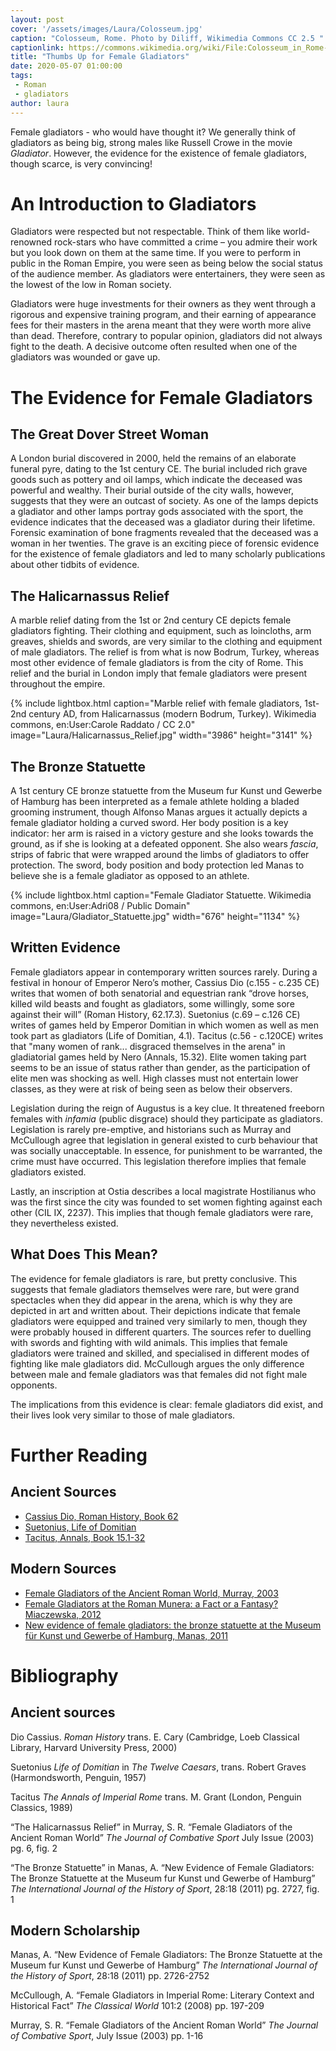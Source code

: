 ```yaml
---
layout: post
cover: '/assets/images/Laura/Colosseum.jpg'
caption: "Colosseum, Rome. Photo by Diliff, Wikimedia Commons CC 2.5 "
captionlink: https://commons.wikimedia.org/wiki/File:Colosseum_in_Rome-April_2007-1-_copie_2B.jpg
title: "Thumbs Up for Female Gladiators"
date: 2020-05-07 01:00:00
tags:
 - Roman
 - gladiators
author: laura
---
```


Female gladiators - who would have thought it? We generally think of gladiators as being big, strong males like Russell Crowe in the movie *Gladiator*. However, the evidence for the existence of female gladiators, though scarce, is very convincing!


# An Introduction to Gladiators
Gladiators were respected but not respectable. Think of them like world-renowned rock-stars who have committed a crime – you admire their work but you look down on them at the same time. If you were to perform in public in the Roman Empire, you were seen as being below the social status of the audience member. As gladiators were entertainers, they were seen as the lowest of the low in Roman society.

Gladiators were huge investments for their owners as they went through a rigorous and expensive training program, and their earning of appearance fees for their masters in the arena meant that they were worth more alive than dead. Therefore, contrary to popular opinion, gladiators did not always fight to the death. A decisive outcome often resulted when one of the gladiators was wounded or gave up.


# The Evidence for Female Gladiators

## The Great Dover Street Woman

A London burial discovered in 2000, held the remains of an elaborate funeral pyre, dating to the 1st century CE. The burial included rich grave goods such as pottery and oil lamps, which indicate the deceased was powerful and wealthy. Their burial outside of the city walls, however, suggests that they were an outcast of society. As one of the lamps depicts a gladiator and other lamps portray gods associated with the sport, the evidence indicates that the deceased was a gladiator during their lifetime. Forensic examination of bone fragments revealed that the deceased was a woman in her twenties. The grave is an exciting piece of forensic evidence for the existence of female gladiators and led to many scholarly publications about other tidbits of evidence.

## The Halicarnassus Relief

A marble relief dating from the 1st or 2nd century CE depicts female gladiators fighting. Their clothing and equipment, such as loincloths, arm greaves, shields and swords, are very similar to the clothing and equipment of male gladiators. The relief is from what is now Bodrum, Turkey, whereas most other evidence of female gladiators is from the city of Rome. This relief and the burial in London imply that female gladiators were present throughout the empire.

{% include lightbox.html
caption="Marble relief with female gladiators, 1st-2nd century AD, from Halicarnassus (modern Bodrum, Turkey). Wikimedia commons, en:User:Carole Raddato / CC 2.0"
image="Laura/Halicarnassus_Relief.jpg"
width="3986"
height="3141" %}

## The Bronze Statuette

A 1st century CE bronze statuette from the Museum fur Kunst und Gewerbe of Hamburg has been interpreted as a female athlete holding a bladed grooming instrument, though Alfonso Manas argues it actually depicts a female gladiator holding a curved sword. Her body position is a key indicator: her arm is raised in a victory gesture and she looks towards the ground, as if she is looking at a defeated opponent. She also wears *fascia*, strips of fabric that were wrapped around the limbs of gladiators to offer protection. The sword, body position and body protection led Manas to believe she is a female gladiator as opposed to an athlete.

{% include lightbox.html
caption="Female Gladiator Statuette. Wikimedia commons, en:User:Adri08 / Public Domain"
image="Laura/Gladiator_Statuette.jpg"
width="676"
height="1134" %}

## Written Evidence

Female gladiators appear in contemporary written sources rarely. During a festival in honour of Emperor Nero’s mother, Cassius Dio (c.155 - c.235 CE) writes that women of both senatorial and equestrian rank “drove horses, killed wild beasts and fought as gladiators, some willingly, some sore against their will” (Roman History, 62.17.3). Suetonius (c.69 – c.126 CE) writes of games held by Emperor Domitian in which women as well as men took part as gladiators (Life of Domitian, 4.1). Tacitus (c.56 - c.120CE) writes that "many women of rank... disgraced themselves in the arena" in gladiatorial games held by Nero (Annals, 15.32). Elite women taking part seems to be an issue of status rather than gender, as the participation of elite men was shocking as well. High classes must not entertain lower classes, as they were at risk of being seen as below their observers.

Legislation during the reign of Augustus is a key clue. It threatened freeborn females with *infamia* (public disgrace) should they participate as gladiators. Legislation is rarely pre-emptive, and historians such as Murray and McCullough agree that legislation in general existed to curb behaviour that was socially unacceptable. In essence, for punishment to be warranted, the crime must have occurred. This legislation therefore implies that female gladiators existed.

Lastly, an inscription at Ostia describes a local magistrate Hostilianus who was the first since the city was founded to set women fighting against each other (CIL IX, 2237). This implies that though female gladiators were rare, they nevertheless existed.

## What Does This Mean?

The evidence for female gladiators is rare, but pretty conclusive. This suggests that female gladiators themselves were rare, but were grand spectacles when they did appear in the arena, which is why they are depicted in art and written about. Their depictions indicate that female gladiators were equipped and trained very similarly to men, though they were probably housed in different quarters. The sources refer to duelling with swords and fighting with wild animals. This implies that female gladiators were trained and skilled, and specialised in different modes of fighting like male gladiators did. McCullough argues the only difference between male and female gladiators was that females did not fight male opponents.

The implications from this evidence is clear: female gladiators did exist, and their lives look very similar to those of male gladiators.

# Further Reading

## Ancient Sources

* [Cassius Dio, Roman History, Book 62](https://penelope.uchicago.edu/Thayer/E/Roman/Texts/Cassius_Dio/62*.html)
* [Suetonius, Life of Domitian](http://penelope.uchicago.edu/Thayer/E/Roman/Texts/Suetonius/12Caesars/Domitian*.html)
* [Tacitus, Annals, Book 15.1-32](https://penelope.uchicago.edu/Thayer/E/Roman/Texts/Tacitus/Annals/15A*.html)

## Modern Sources

* [Female Gladiators of the Ancient Roman World, Murray, 2003](https://www.academia.edu/10518252/Female_Gladiators_of_the_Ancient_World)
* [Female Gladiators at the Roman Munera: a Fact or a Fantasy? Miaczewska, 2012](https://www.academia.edu/37568905/Female_Gladiators_at_the_Roman_Munera_a_Fact_or_a_Fantasy)
* [New evidence of female gladiators: the bronze statuette at the Museum für Kunst und Gewerbe of Hamburg, Manas, 2011](https://www.academia.edu/24599025/New_evidence_of_female_gladiators_the_bronze_statuette_at_the_Museum_f%C3%BCr_Kunst_und_Gewerbe_of_Hamburg)

# Bibliography

## Ancient sources

Dio Cassius. *Roman History* trans. E. Cary (Cambridge, Loeb Classical Library, Harvard University Press, 2000)

Suetonius *Life of Domitian* in *The Twelve Caesars*, trans. Robert Graves (Harmondsworth, Penguin, 1957)

Tacitus *The Annals of Imperial Rome* trans. M. Grant (London, Penguin Classics, 1989)

“The Halicarnassus Relief” in Murray, S. R. “Female Gladiators of the Ancient Roman World” *The Journal of Combative Sport* July Issue (2003) pg. 6, fig. 2

“The Bronze Statuette” in Manas, A. “New Evidence of Female Gladiators: The Bronze Statuette at the Museum fur Kunst und Gewerbe of Hamburg” *The International Journal of the History of Sport*, 28:18 (2011) pg. 2727, fig. 1

## Modern Scholarship

Manas, A. “New Evidence of Female Gladiators: The Bronze Statuette at the Museum fur Kunst und Gewerbe of Hamburg” *The International Journal of the History of Sport*, 28:18 (2011) pp. 2726-2752

McCullough, A. “Female Gladiators in Imperial Rome: Literary Context and Historical Fact” *The Classical World* 101:2 (2008) pp. 197-209

Murray, S. R. “Female Gladiators of the Ancient Roman World” *The Journal of Combative Sport*, July Issue (2003) pp. 1-16
